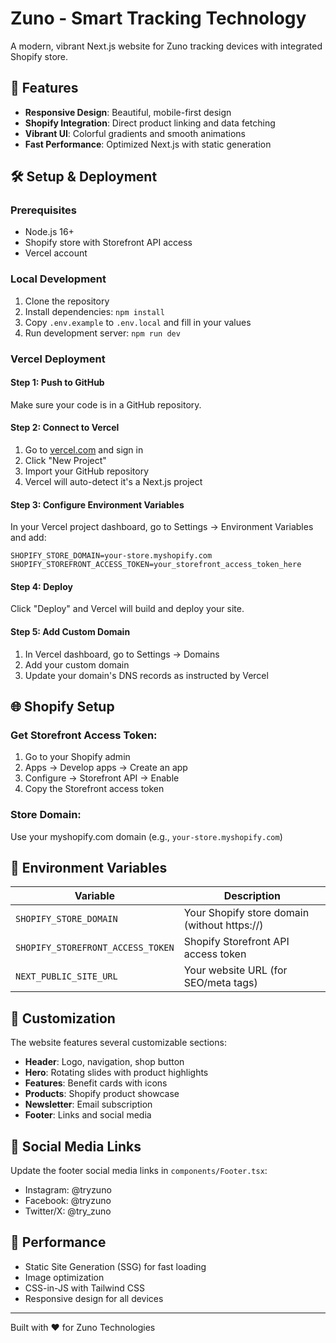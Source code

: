 # Zuno - Smart Tracking Technology

A modern, vibrant Next.js website for Zuno tracking devices with integrated Shopify store.

## 🚀 Features

- **Responsive Design**: Beautiful, mobile-first design
- **Shopify Integration**: Direct product linking and data fetching
- **Vibrant UI**: Colorful gradients and smooth animations
- **Fast Performance**: Optimized Next.js with static generation

## 🛠️ Setup & Deployment

### Prerequisites
- Node.js 16+ 
- Shopify store with Storefront API access
- Vercel account

### Local Development
1. Clone the repository
2. Install dependencies: `npm install`
3. Copy `.env.example` to `.env.local` and fill in your values
4. Run development server: `npm run dev`

### Vercel Deployment

#### Step 1: Push to GitHub
Make sure your code is in a GitHub repository.

#### Step 2: Connect to Vercel
1. Go to [vercel.com](https://vercel.com) and sign in
2. Click "New Project"
3. Import your GitHub repository
4. Vercel will auto-detect it's a Next.js project

#### Step 3: Configure Environment Variables
In your Vercel project dashboard, go to Settings → Environment Variables and add:

```
SHOPIFY_STORE_DOMAIN=your-store.myshopify.com
SHOPIFY_STOREFRONT_ACCESS_TOKEN=your_storefront_access_token_here
```

#### Step 4: Deploy
Click "Deploy" and Vercel will build and deploy your site.

#### Step 5: Add Custom Domain
1. In Vercel dashboard, go to Settings → Domains
2. Add your custom domain
3. Update your domain's DNS records as instructed by Vercel

## 🌐 Shopify Setup

### Get Storefront Access Token:
1. Go to your Shopify admin
2. Apps → Develop apps → Create an app
3. Configure → Storefront API → Enable
4. Copy the Storefront access token

### Store Domain:
Use your myshopify.com domain (e.g., `your-store.myshopify.com`)

## 📝 Environment Variables

| Variable | Description |
|----------|-------------|
| `SHOPIFY_STORE_DOMAIN` | Your Shopify store domain (without https://) |
| `SHOPIFY_STOREFRONT_ACCESS_TOKEN` | Shopify Storefront API access token |
| `NEXT_PUBLIC_SITE_URL` | Your website URL (for SEO/meta tags) |

## 🎨 Customization

The website features several customizable sections:
- **Header**: Logo, navigation, shop button
- **Hero**: Rotating slides with product highlights  
- **Features**: Benefit cards with icons
- **Products**: Shopify product showcase
- **Newsletter**: Email subscription
- **Footer**: Links and social media

## 📱 Social Media Links

Update the footer social media links in `components/Footer.tsx`:
- Instagram: @tryzuno
- Facebook: @tryzuno  
- Twitter/X: @try_zuno

## 🚀 Performance

- Static Site Generation (SSG) for fast loading
- Image optimization
- CSS-in-JS with Tailwind CSS
- Responsive design for all devices

---

Built with ❤️ for Zuno Technologies
